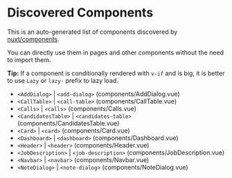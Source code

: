 # Discovered Components

This is an auto-generated list of components discovered by [nuxt/components](https://github.com/nuxt/components).

You can directly use them in pages and other components without the need to import them.

**Tip:** If a component is conditionally rendered with `v-if` and is big, it is better to use `Lazy` or `lazy-` prefix to lazy load.

- `<AddDialog>` | `<add-dialog>` (components/AddDialog.vue)
- `<CallTable>` | `<call-table>` (components/CallTable.vue)
- `<Calls>` | `<calls>` (components/Calls.vue)
- `<CandidatesTable>` | `<candidates-table>` (components/CandidatesTable.vue)
- `<Card>` | `<card>` (components/Card.vue)
- `<Dashboard>` | `<dashboard>` (components/Dashboard.vue)
- `<Header>` | `<header>` (components/Header.vue)
- `<JobDescription>` | `<job-description>` (components/JobDescription.vue)
- `<Navbar>` | `<navbar>` (components/Navbar.vue)
- `<NoteDialog>` | `<note-dialog>` (components/NoteDialog.vue)
